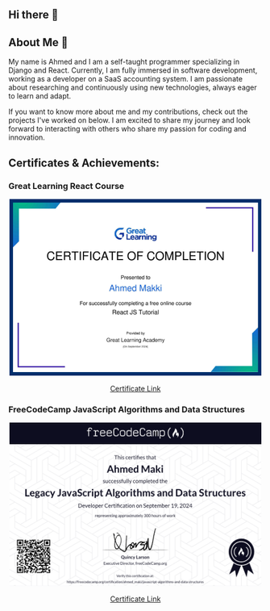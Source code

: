 ## Hi there 👋

## About Me 👤

My name is Ahmed and I am a self-taught programmer specializing in Django and React. Currently, I am fully immersed in software development, working as a developer on a SaaS accounting system. I am passionate about researching and continuously using new technologies, always eager to learn and adapt.

If you want to know more about me and my contributions, check out the projects I've worked on below. I am excited to share my journey and look forward to interacting with others who share my passion for coding and innovation.

## Certificates & Achievements:

### Great Learning React Course

<p align="center">
  <img src="https://github.com/Ahmed48-C/Ahmed48-C/blob/main/GreatLearning.png" width="500px" alt="Great Learning React Course"/>
</p>
<p align="center">
  <a href="https://www.mygreatlearning.com/certificate/PNYPNHZO" target="_blank">Certificate Link</a>
</p>

### FreeCodeCamp JavaScript Algorithms and Data Structures

<p align="center">
  <img src="https://github.com/Ahmed48-C/Ahmed48-C/blob/main/FreeCodeCamp02.png" width="500px" alt="FreeCodeCamp JavaScript Algorithms and Data Structures"/>
</p>
<p align="center">
  <a href="https://www.freecodecamp.org/certification/ahmed_maki/javascript-algorithms-and-data-structures" target="_blank">Certificate Link</a>
</p>
